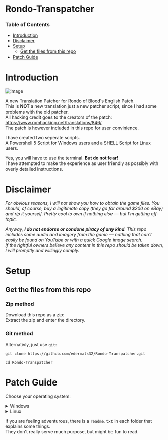 # Rondo-Transpatcher
### Table of Contents
- [Introduction](#introduction)
- [Disclaimer](#disclaimer)
- [Setup](#setup)
    + [Get the files from this repo](#get-the-files-from-this-repo)
- [Patch Guide](#patch-guide)

# Introduction
![image](https://github.com/user-attachments/assets/7be4009e-9ad8-4f20-a434-6456846d08f2)  

A new Translation Patcher for Rondo of Blood's English Patch.  
This is **NOT** a new translation just a new patcher script, since I had some problems with the old patcher.  
All hacking credit goes to the creators of the patch: https://www.romhacking.net/translations/846/  
The patch is however included in this repo for user convinience.

I have created two seperate scripts.  
A Powershell 5 Script for Windows users and a SHELL Script for Linux users.  

Yes, you will have to use the terminal. **But do not fear!**  
I have attempted to make the experience as user friendly as possibly with overly detailed instructions. 

# Disclaimer

*For obvious reasons, I will not show you how to obtain the game files. You should, of course, buy a legitimate copy (they go for around $200 on eBay) and rip it yourself. Pretty cool to own if nothing else — but I'm getting off-topic.*

*Anyway, **I do not endorse or condone piracy of any kind**. This repo includes some audio and imagery from the game — nothing that can't easily be found on YouTube or with a quick Google image search.  
If the rightful owners believe any content in this repo should be taken down, I will promptly and willingly comply.*

# Setup
## Get the files from this repo
### Zip method
Download this repo as a zip:  
<insert screenshot>
Extract the zip and enter the directory.

### Git method
Alternativly, just use `git`:
```
git clone https://github.com/edermats32/Rondo-Transpatcher.git
```
```
cd Rondo-Transpatcher
```
# Patch Guide
Choose your operating system:

<details>
<summary>Windows</summary>

</details>

<details>
<summary>Linux</summary>

</details>

If you are feeling adventurous, there is a `readme.txt` in each folder that explains some things.  
They don't really serve much purpose, but might be fun to read.
